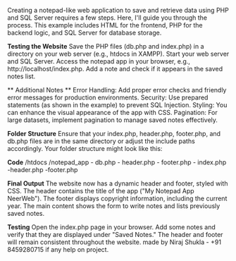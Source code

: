Creating a notepad-like web application to save and retrieve data using PHP and SQL Server requires a few steps. Here, I'll guide you through the process. This example includes HTML for the frontend, PHP for the backend logic, and SQL Server for database storage.

**Testing the Website**
Save the PHP files (db.php and index.php) in a directory on your web server (e.g., htdocs in XAMPP).
Start your web server and SQL Server.
Access the notepad app in your browser, e.g., http://localhost/index.php.
Add a note and check if it appears in the saved notes list.

** Additional Notes **
Error Handling: Add proper error checks and friendly error messages for production environments.
Security: Use prepared statements (as shown in the example) to prevent SQL Injection.
Styling: You can enhance the visual appearance of the app with CSS.
Pagination: For large datasets, implement pagination to manage saved notes effectively.

**Folder Structure**
Ensure that your index.php, header.php, footer.php, and db.php files are in the same directory or adjust the include paths accordingly. Your folder structure might look like this:

**Code**
/htdocs
    /notepad_app
        - db.php
        - header.php
        - footer.php
        - index.php
         -header.php
         -footer.php
        
**Final Output**
The website now has a dynamic header and footer, styled with CSS.
The header contains the title of the app ("My Notepad App NeerWeb").
The footer displays copyright information, including the current year.
The main content shows the form to write notes and lists previously saved notes.

**Testing**
Open the index.php page in your browser.
Add some notes and verify that they are displayed under "Saved Notes."
The header and footer will remain consistent throughout the website.
made by Niraj Shukla - +91 8459280715 if any help on project.
